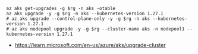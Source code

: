 ```
az aks get-upgrades -g $rg -n aks -otable
az aks upgrade -y -g $rg -n aks --kubernetes-version 1.27.1
# az aks upgrade --control-plane-only -y -g $rg -n aks --kubernetes-version 1.27.1
# az aks nodepool upgrade -y -g $rg --cluster-name aks -n nodepool1 --kubernetes-version 1.27.1
```

- https://learn.microsoft.com/en-us/azure/aks/upgrade-cluster
